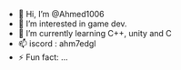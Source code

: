 - 👋 Hi, I’m @Ahmed1006
- 👀 I’m interested in game dev.
- 🌱 I’m currently learning C++, unity and C
- 📫 iscord : ahm7edgl
- ⚡ Fun fact: ...
<!---

--->

